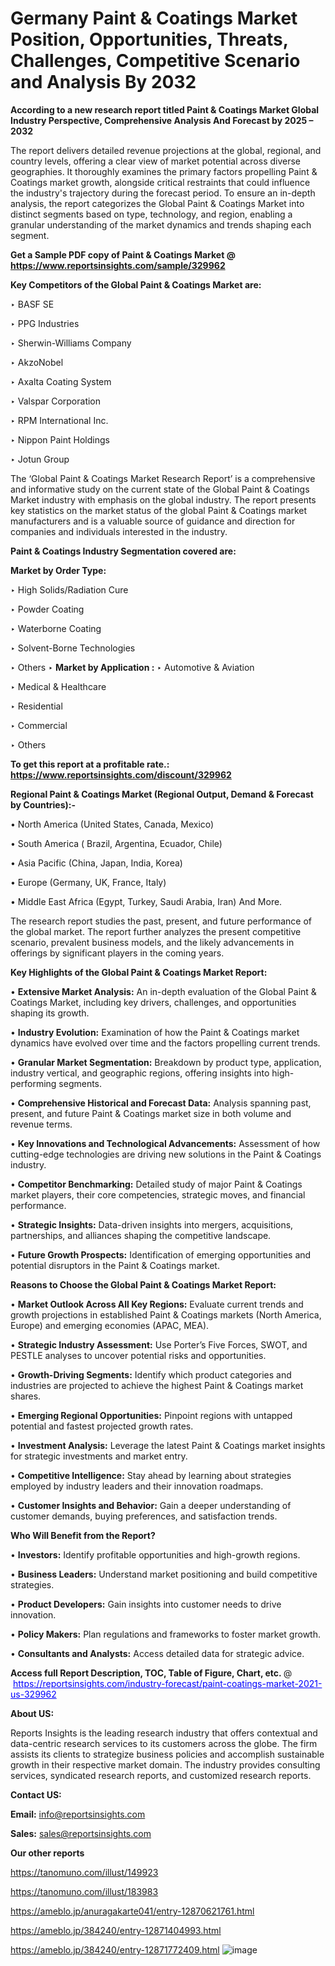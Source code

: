 # Germany Paint & Coatings Market Position, Opportunities, Threats, Challenges, Competitive Scenario and Analysis By 2032

<strong>According to a new research report titled Paint & Coatings Market Global Industry Perspective, Comprehensive Analysis And Forecast by 2025 – 2032</strong>

The report delivers detailed revenue projections at the global, regional, and country levels, offering a clear view of market potential across diverse geographies. It thoroughly examines the primary factors propelling Paint & Coatings market growth, alongside critical restraints that could influence the industry's trajectory during the forecast period. To ensure an in-depth analysis, the report categorizes the Global Paint & Coatings Market into distinct segments based on type, technology, and region, enabling a granular understanding of the market dynamics and trends shaping each segment.

<strong>Get a Sample PDF copy of Paint & Coatings Market </strong><strong>@<a href=https://www.reportsinsights.com/sample/329962 style=color:#0000ff;> https://www.reportsinsights.com/sample/329962</a></strong></font>

<strong>Key Competitors of the Global Paint & Coatings Market are:</strong>

‣ BASF SE

‣ PPG Industries

‣ Sherwin-Williams Company

‣ AkzoNobel

‣ Axalta Coating System

‣ Valspar Corporation

‣ RPM International Inc.

‣ Nippon Paint Holdings

‣ Jotun Group

The ‘Global Paint & Coatings Market Research Report’ is a comprehensive and informative study on the current state of the Global Paint & Coatings Market industry with emphasis on the global industry. The report presents key statistics on the market status of the global Paint & Coatings market manufacturers and is a valuable source of guidance and direction for companies and individuals interested in the industry.

<strong>Paint & Coatings Industry Segmentation covered are:</strong>

<strong>Market by Order Type: </strong>

‣ High Solids/Radiation Cure

‣ Powder Coating

‣ Waterborne Coating

‣ Solvent-Borne Technologies

‣ Others
‣ 
<strong>Market by Application :</strong>
‣ Automotive & Aviation

‣ Medical & Healthcare

‣ Residential

‣ Commercial

‣ Others

<strong>To get this report at a profitable rate.: <a href=https://www.reportsinsights.com/discount/329962 style=color:#0000ff;>https://www.reportsinsights.com/discount/329962</a></strong></font>

<strong>Regional Paint & Coatings Market (Regional Output, Demand &amp; Forecast by Countries):-</strong>

• North America (United States, Canada, Mexico)

• South America ( Brazil, Argentina, Ecuador, Chile)

• Asia Pacific (China, Japan, India, Korea)

• Europe (Germany, UK, France, Italy)

• Middle East Africa (Egypt, Turkey, Saudi Arabia, Iran) And More.

The research report studies the past, present, and future performance of the global market. The report further analyzes the present competitive scenario, prevalent business models, and the likely advancements in offerings by significant players in the coming years.

<strong>Key Highlights of the Global Paint & Coatings Market Report:</strong>

• <strong>Extensive Market Analysis:</strong> An in-depth evaluation of the Global Paint & Coatings Market, including key drivers, challenges, and opportunities shaping its growth.

• <strong>Industry Evolution:</strong> Examination of how the Paint & Coatings market dynamics have evolved over time and the factors propelling current trends.

• <strong>Granular Market Segmentation:</strong> Breakdown by product type, application, industry vertical, and geographic regions, offering insights into high-performing segments.

• <strong>Comprehensive Historical and Forecast Data:</strong> Analysis spanning past, present, and future Paint & Coatings market size in both volume and revenue terms.

• <strong>Key Innovations and Technological Advancements:</strong> Assessment of how cutting-edge technologies are driving new solutions in the Paint & Coatings industry.

• <strong>Competitor Benchmarking:</strong> Detailed study of major Paint & Coatings market players, their core competencies, strategic moves, and financial performance.

• <strong>Strategic Insights:</strong> Data-driven insights into mergers, acquisitions, partnerships, and alliances shaping the competitive landscape.

• <strong>Future Growth Prospects:</strong> Identification of emerging opportunities and potential disruptors in the Paint & Coatings market.

<strong>Reasons to Choose the Global Paint & Coatings Market Report:</strong>

• <strong>Market Outlook Across All Key Regions:</strong> Evaluate current trends and growth projections in established Paint & Coatings markets (North America, Europe) and emerging economies (APAC, MEA).

• <strong>Strategic Industry Assessment:</strong> Use Porter’s Five Forces, SWOT, and PESTLE analyses to uncover potential risks and opportunities.

• <strong>Growth-Driving Segments:</strong> Identify which product categories and industries are projected to achieve the highest Paint & Coatings market shares.

• <strong>Emerging Regional Opportunities:</strong> Pinpoint regions with untapped potential and fastest projected growth rates.

• <strong>Investment Analysis:</strong> Leverage the latest Paint & Coatings market insights for strategic investments and market entry.

• <strong>Competitive Intelligence:</strong> Stay ahead by learning about strategies employed by industry leaders and their innovation roadmaps.

• <strong>Customer Insights and Behavior:</strong> Gain a deeper understanding of customer demands, buying preferences, and satisfaction trends.

<strong>Who Will Benefit from the Report?</strong>

• <strong>Investors:</strong> Identify profitable opportunities and high-growth regions.

• <strong>Business Leaders:</strong> Understand market positioning and build competitive strategies.

• <strong>Product Developers:</strong> Gain insights into customer needs to drive innovation.

• <strong>Policy Makers:</strong> Plan regulations and frameworks to foster market growth.

• <strong>Consultants and Analysts:</strong> Access detailed data for strategic advice.
</ul>
<strong>Access full Report Description, TOC, Table of Figure, Chart, etc. </strong>@  <a href=https://reportsinsights.com/industry-forecast/paint-coatings-market-2021-us-329962 style=color:#0000ff;>https://reportsinsights.com/industry-forecast/paint-coatings-market-2021-us-329962</a></font>

<strong><strong>About US</strong>:</strong>

Reports Insights is the leading research industry that offers contextual and data-centric research services to its customers across the globe. The firm assists its clients to strategize business policies and accomplish sustainable growth in their respective market domain. The industry provides consulting services, syndicated research reports, and customized research reports.

<strong>Contact US:</strong>

<p class=""""><b>Email:</b> <a href=mailto:info@reportsinsights.com>info@reportsinsights.com</a></p>
<p class=""""><b>Sales:</b> <a href=mailto:sales@reportsinsights.com>sales@reportsinsights.com</a></p>

<strong>Our other reports</strong>

<a href=https://tanomuno.com/illust/149923>https://tanomuno.com/illust/149923</a>

<a href=https://tanomuno.com/illust/183983>https://tanomuno.com/illust/183983</a>

<a href=https://ameblo.jp/anuragakarte041/entry-12870621761.html>https://ameblo.jp/anuragakarte041/entry-12870621761.html</a>

<a href=https://ameblo.jp/384240/entry-12871404993.html>https://ameblo.jp/384240/entry-12871404993.html</a>

<a href=https://ameblo.jp/384240/entry-12871772409.html>https://ameblo.jp/384240/entry-12871772409.html</a>
![image](https://github.com/user-attachments/assets/e1323957-a130-4a98-8d42-6e632053f823)
